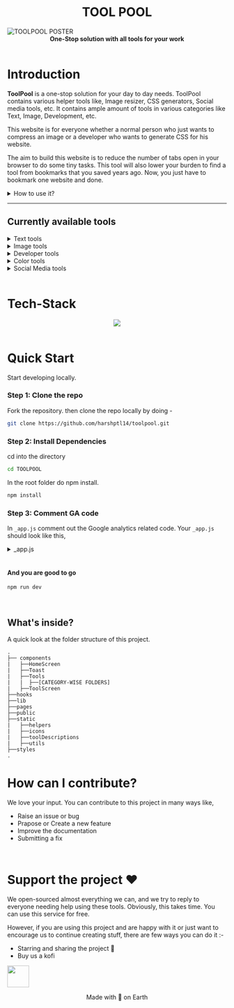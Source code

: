 # <center>**TOOL POOL**</center>

<img src="https://toolpool.ml/assets/posters/posterToolpool.jpg" alt="TOOLPOOL POSTER" />

<center><strong>One-Stop solution with all tools for your work</strong></center>
<br/>

# **Introduction**

**ToolPool** is a one-stop solution for your day to day needs. ToolPool contains various helper tools like, Image resizer, CSS generators, Social media tools, etc. It contains ample amount of tools in various categories like Text, Image, Development, etc.

This website is for everyone whether a normal person who just wants to compress an image or a developer who wants to generate CSS for his website.

The aim to build this website is to reduce the number of tabs open in your browser to do some tiny tasks. This tool will also lower your burden to find a tool from bookmarks that you saved years ago. Now, you just have to bookmark one website and done.

<details>
  <summary>How to use it?</summary>
    
  1. Head over to the [TOOLPOOL](https://www.toolpool.ml)
  2. Search for the tool you wanna use
  3. Most of the tools are user friendly so there won't be any confusion, still if you find them diffcult to use, we have provided a small desciption for every tool
</details>
<hr/>

## **Currently available tools**

<details>
    <summary>Text tools</summary>

1. Lorem-Ipsum generator
2. Case-Converter
3. Letter counter
4. Multiple Whitespace remover
5. Text to Binary and vice-versa
6. Unique words finder
</details>

<details>
    <summary>Image tools</summary>

1. Image Resizer
</details>

<details>
    <summary>Developer tools</summary>

1. CSS Box Shadow generator
2. CSS Glass-morphism generator
</details>

<details>
    <summary>Color tools</summary>

1. Color code converter (Hex-RGBA)
</details>

<details>
    <summary>Social Media tools</summary>

1. Tweet generator (under-construction)
</details>
<br/>

# **Tech-Stack**

<center><img src="https://user-images.githubusercontent.com/58077762/152677367-907f88ae-794c-4f1a-85a9-ffa65dc03322.jpg" /></center>
<br/>

# **Quick Start**

Start developing locally.

### Step 1: Clone the repo

Fork the repository. then clone the repo locally by doing -

```sh
git clone https://github.com/harshptl14/toolpool.git
```

### Step 2: Install Dependencies

cd into the directory

```sh
cd TOOLPOOL
```

In the root folder do npm install.

```sh
npm install
```

### Step 3: Comment GA code

In `_app.js` comment out the Google analytics related code. Your `_app.js` should look like this,

<details>
<summary>_app.js</summary>

```javascript
import Layout from "../components/Layout";
import Script from "next/script";
import * as gtag from "../lib/gtag";
import { useRouter } from "next/router";
import { useEffect } from "react";

function MyApp({ Component, pageProps }) {
  // const router = useRouter();

  // useEffect(() => {
  //   const handleRouteChange = (url) => {
  //     gtag.pageview(url);
  //   };
  //   router.events.on("routeChangeComplete", handleRouteChange);
  //   return () => {
  //     router.events.off("routeChangeComplete", handleRouteChange);
  //   };
  // }, [router.events]);

  return (
    <>
      {/* <Script
        strategy="afterInteractive"
        src={`https://www.googletagmanager.com/gtag/js?id=${gtag.GA_TRACKING_ID}`}
      />
      <Script
        id="gtag-init"
        strategy="afterInteractive"
        dangerouslySetInnerHTML={{
          __html: `
            window.dataLayer = window.dataLayer || [];
            function gtag(){dataLayer.push(arguments);}
            gtag('js', new Date());
            gtag('config', '${gtag.GA_TRACKING_ID}', {
              page_path: window.location.pathname,
            });
          `,
        }}
      /> */}
      <Layout>
        <Component {...pageProps} />
      </Layout>
    </>
  );
}

export default MyApp;
```

</details>
<br/>

#### And you are good to go

```sh
npm run dev
```
<br/>

##  What's inside?
A quick look at the folder structure of this project.
    
    .
    ├── components
    |   ├──HomeScreen
    |   ├──Toast
    |   ├──Tools
    |   |  ├──[CATEGORY-WISE FOLDERS]
    |   ├──ToolScreen
    ├──hooks
    ├──lib
    ├──pages
    ├──public
    ├──static
    |   ├──helpers
    |   ├──icons
    |   ├──toolDescriptions
    |   ├──utils
    ├──styles
    .

# **How can I contribute?**

We love your input. You can contribute to this project in many ways like,

- Raise an issue or bug
- Prapose or Create a new feature
- Improve the documentation
- Submitting a fix

<br/>

# **Support the project ♥**

We open-sourced almost everything we can, and we try to reply to everyone needing help using these tools. Obviously, this takes time. You can use this service for free.

However, if you are using this project and are happy with it or just want to encourage us to continue creating stuff, there are few ways you can do it :-

- Starring and sharing the project 🚀
- Buy us a kofi

[<a href="https://ko-fi.com/arshpatel"><img src="https://uploads-ssl.webflow.com/5c14e387dab576fe667689cf/5c91bddac6c3aa6b3718fd86_kofisvglofo.svg" width="50" /></a>]()

<center>Made with 💚 on Earth</center>
